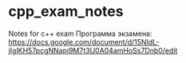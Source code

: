 # cpp_exam_notes
Notes for c++ exam
Программа экзамена: https://docs.google.com/document/d/15NIdL-jIgIKH57pcgNNapj9M7t3U0A04amHoSs7Dnb0/edit
